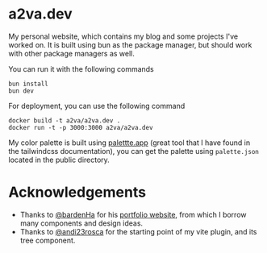 # a2va.dev

My personal website, which contains my blog and some projects I've worked on. It is built using bun as the package manager, but should work with other package managers as well.

You can run it with the following commands
```
bun install
bun dev
```

For deployment, you can use the following command
```
docker build -t a2va/a2va.dev .
docker run -t -p 3000:3000 a2va/a2va.dev
```

My color palette is built using [palettte.app](https://palettte.app/) (great tool that I have found in the tailwindcss documentation), you can get the palette using `palette.json` located in the public directory.

# Acknowledgements

* Thanks to [@bardenHa](https://github.com/bardenHa) for his [portfolio website](https://www.barden.dev/), from which I borrow many components and design ideas.
* Thanks to [@andi23rosca](https://github.com/andi23rosca/) for the starting point of my vite plugin, and its tree component.
